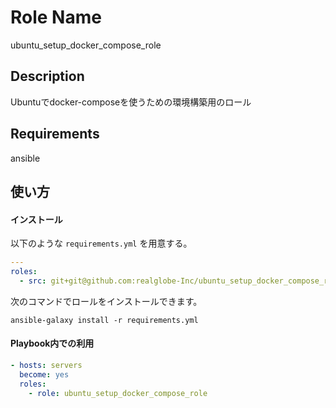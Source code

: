 Role Name
=========
ubuntu_setup_docker_compose_role

## Description
Ubuntuでdocker-composeを使うための環境構築用のロール

## Requirements
ansible

使い方
-----

#### インストール
以下のような `requirements.yml` を用意する。

```yml
---
roles:
  - src: git+git@github.com:realglobe-Inc/ubuntu_setup_docker_compose_role.git
```
次のコマンドでロールをインストールできます。

```console
ansible-galaxy install -r requirements.yml
```

#### Playbook内での利用

```yml
- hosts: servers
  become: yes
  roles:
    - role: ubuntu_setup_docker_compose_role
````

